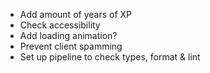 - Add amount of years of XP
- Check accessibility
- Add loading animation?
- Prevent client spamming
- Set up pipeline to check types, format & lint
